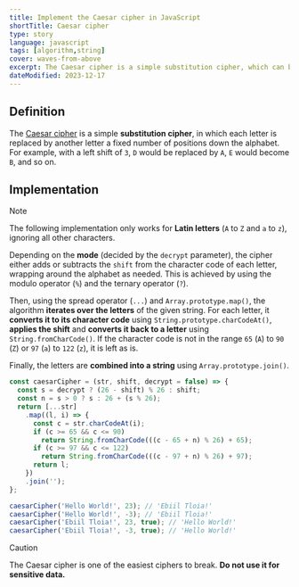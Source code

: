 ```yaml
---
title: Implement the Caesar cipher in JavaScript
shortTitle: Caesar cipher
type: story
language: javascript
tags: [algorithm,string]
cover: waves-from-above
excerpt: The Caesar cipher is a simple substitution cipher, which can be easily implemented with a few lines of JavaScript code.
dateModified: 2023-12-17
---
```


## Definition

The [Caesar cipher](https://en.wikipedia.org/wiki/Caesar_cipher) is a simple **substitution cipher**, in which each letter is replaced by another letter a fixed number of positions down the alphabet. For example, with a left shift of `3`, `D` would be replaced by `A`, `E` would become `B`, and so on.

## Implementation

> [!NOTE]
>
> The following implementation only works for **Latin letters** (`A` to `Z` and `a` to `z`), ignoring all other characters.

Depending on the **mode** (decided by the `decrypt` parameter), the cipher either adds or subtracts the `shift` from the character code of each letter, wrapping around the alphabet as needed. This is achieved by using the modulo operator (`%`) and the ternary operator (`?`).

Then, using the spread operator (`...`) and `Array.prototype.map()`, the algorithm **iterates over the letters** of the given string. For each letter, it **converts it to its character code** using `String.prototype.charCodeAt()`, **applies the shift** and **converts it back to a letter** using `String.fromCharCode()`. If the character code is not in the range `65` (`A`) to `90` (`Z`) or `97` (`a`) to `122` (`z`), it is left as is.

Finally, the letters are **combined into a string** using `Array.prototype.join()`.

```js
const caesarCipher = (str, shift, decrypt = false) => {
  const s = decrypt ? (26 - shift) % 26 : shift;
  const n = s > 0 ? s : 26 + (s % 26);
  return [...str]
    .map((l, i) => {
      const c = str.charCodeAt(i);
      if (c >= 65 && c <= 90)
        return String.fromCharCode(((c - 65 + n) % 26) + 65);
      if (c >= 97 && c <= 122)
        return String.fromCharCode(((c - 97 + n) % 26) + 97);
      return l;
    })
    .join('');
};

caesarCipher('Hello World!', 23); // 'Ebiil Tloia!'
caesarCipher('Hello World!', -3); // 'Ebiil Tloia!'
caesarCipher('Ebiil Tloia!', 23, true); // 'Hello World!'
caesarCipher('Ebiil Tloia!', -3, true); // 'Hello World!'
```

> [!CAUTION]
>
> The Caesar cipher is one of the easiest ciphers to break. **Do not use it for sensitive data.**
